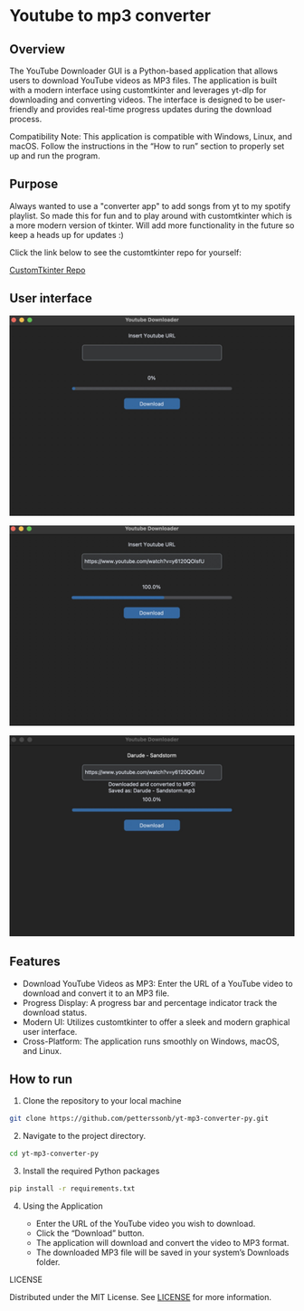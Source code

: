 # Youtube to mp3 converter

## Overview

The YouTube Downloader GUI is a Python-based application that allows users to download YouTube videos as MP3 files. The application is built with a modern interface using customtkinter and leverages yt-dlp for downloading and converting videos. The interface is designed to be user-friendly and provides real-time progress updates during the download process.

Compatibility Note: This application is compatible with Windows, Linux, and macOS. Follow the instructions in the “How to run” section to properly set up and run the program.

## Purpose

Always wanted to use a "converter app" to add songs from yt to my spotify playlist. So made this for fun and to play around with customtkinter which is a more modern version of tkinter.
Will add more functionality in the future so keep a heads up for updates :)

Click the link below to see the customtkinter repo for yourself:

[CustomTkinter Repo](https://github.com/TomSchimansky/CustomTkinter)


## User interface

![](images/image1.jpg)

![](images/download.jpg)

![](images/downloaded.jpg)


## Features

 - Download YouTube Videos as MP3: Enter the URL of a YouTube video to download and convert it to an MP3 file.
 - Progress Display: A progress bar and percentage indicator track the download status.
 - Modern UI: Utilizes customtkinter to offer a sleek and modern graphical user interface.
 - Cross-Platform: The application runs smoothly on Windows, macOS, and Linux.


## How to run

1. Clone the repository to your local machine

```bash
git clone https://github.com/petterssonb/yt-mp3-converter-py.git
```

2. Navigate to the project directory.

```bash
cd yt-mp3-converter-py
```

3. Install the required Python packages
```bash
pip install -r requirements.txt
```

4. 	Using the Application

    - Enter the URL of the YouTube video you wish to download.
	- Click the “Download” button.
	- The application will download and convert the video to MP3 format.
	- The downloaded MP3 file will be saved in your system’s Downloads folder.

LICENSE

Distributed under the MIT License. See [LICENSE](LICENSE) for more information.